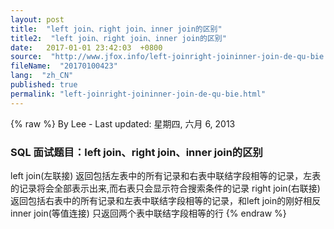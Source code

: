 ```yaml
---
layout: post
title:  "left join、right join、inner join的区别"
title2:  "left join、right join、inner join的区别"
date:   2017-01-01 23:42:03  +0800
source:  "http://www.jfox.info/left-joinright-joininner-join-de-qu-bie.html"
fileName:  "20170100423"
lang:  "zh_CN"
published: true
permalink: "left-joinright-joininner-join-de-qu-bie.html"
---
```

{% raw %}
By Lee - Last updated: 星期四, 六月 6, 2013

### SQL 面试题目：left join、right join、inner join的区别

left join(左联接) 返回包括左表中的所有记录和右表中联结字段相等的记录，左表的记录将会全部表示出来,而右表只会显示符合搜索条件的记录
right join(右联接) 返回包括右表中的所有记录和左表中联结字段相等的记录，和left join的刚好相反
inner join(等值连接) 只返回两个表中联结字段相等的行
{% endraw %}
